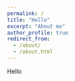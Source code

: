 ```yaml
---
permalink: /
title: "Hello"
excerpt: "About me"
author_profile: true
redirect_from: 
  - /about/
  - /about.html
---
```

Hello
